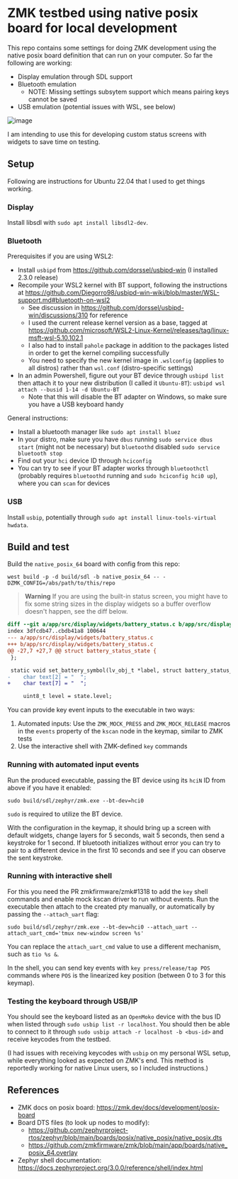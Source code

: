 # ZMK testbed using native posix board for local development

This repo contains some settings for doing ZMK development using the native posix board definition that can run on your computer.
So far the following are working:
- Display emulation through SDL support
- Bluetooth emulation
  - NOTE: Missing settings subsytem support which means pairing keys cannot be saved
- USB emulation (potential issues with WSL, see below)

![image](https://user-images.githubusercontent.com/7876996/186974209-2498232c-ff5e-4391-8ea1-482b07649f02.png)

I am intending to use this for developing custom status screens with widgets to save time on testing.

## Setup

Following are instructions for Ubuntu 22.04 that I used to get things working.

### Display

Install libsdl with `sudo apt install libsdl2-dev`.

### Bluetooth

Prerequisites if you are using WSL2:
- Install `usbipd` from https://github.com/dorssel/usbipd-win (I installed 2.3.0 release)
- Recompile your WSL2 kernel with BT support, following the instructions at https://github.com/Diegorro98/usbipd-win-wiki/blob/master/WSL-support.md#bluetooth-on-wsl2
  - See discussion in https://github.com/dorssel/usbipd-win/discussions/310 for reference
  - I used the current release kernel version as a base, tagged at https://github.com/microsoft/WSL2-Linux-Kernel/releases/tag/linux-msft-wsl-5.10.102.1
  - I also had to install `pahole` package in addition to the packages listed in order to get the kernel compiling successfully
  - You need to specify the new kernel image in `.wslconfig` (applies to all distros) rather than `wsl.conf` (distro-specific settings)
- In an admin Powershell, figure out your BT device through `usbipd list` then attach it to your new distribution (I called it `Ubuntu-BT`): `usbipd wsl attach --busid 1-14 -d Ubuntu-BT`
  - Note that this will disable the BT adapter on Windows, so make sure you have a USB keyboard handy

General instructions:
- Install a bluetooth manager like `sudo apt install bluez`
- In your distro, make sure you have `dbus` running `sudo service dbus start` (might not be necessary) but `bluetoothd` disabled `sudo service bluetooth stop`
- Find out your `hci` device ID through `hciconfig`
- You can try to see if your BT adapter works through `bluetoothctl` (probably requires `bluetoothd` running and `sudo hciconfig hci0 up`), where you can `scan` for devices

### USB

Install `usbip`, potentially through `sudo apt install linux-tools-virtual hwdata`.

## Build and test

Build the `native_posix_64` board with config from this repo:
```
west build -p -d build/sdl -b native_posix_64 -- -DZMK_CONFIG=/abs/path/to/this/repo
```

> **Warning**
> If you are using the built-in status screen, you might have to fix some string sizes in the display widgets so a buffer overflow doesn't happen, see the diff below.

```diff
diff --git a/app/src/display/widgets/battery_status.c b/app/src/display/widgets/battery_status.c
index 3dfcdb47..cbdb41a8 100644
--- a/app/src/display/widgets/battery_status.c
+++ b/app/src/display/widgets/battery_status.c
@@ -27,7 +27,7 @@ struct battery_status_state {
 };

 static void set_battery_symbol(lv_obj_t *label, struct battery_status_state state) {
-    char text[2] = "  ";
+    char text[7] = "  ";

     uint8_t level = state.level;
```

You can provide key event inputs to the executable in two ways:
1. Automated inputs: Use the `ZMK_MOCK_PRESS` and `ZMK_MOCK_RELEASE` macros in the `events` property of the `kscan` node in the keymap, similar to ZMK tests
2. Use the interactive shell with ZMK-defined `key` commands

### Running with automated input events

Run the produced executable, passing the BT device using its `hciN` ID from above if you have it enabled:
```
sudo build/sdl/zephyr/zmk.exe --bt-dev=hci0
```
`sudo` is required to utilize the BT device.

With the configuration in the keymap, it should bring up a screen with default widgets, change layers for 5 seconds, wait 5 seconds, then send a keystroke for 1 second. If bluetooth initializes without error you can try to pair to a different device in the first 10 seconds and see if you can observe the sent keystroke.


### Running with interactive shell

For this you need the PR zmkfirmware/zmk#1318 to add the `key` shell commands and enable mock kscan driver to run without events. Run the executable then attach to the created pty manually, or automatically by passing the `--attach_uart` flag:
```
sudo build/sdl/zephyr/zmk.exe --bt-dev=hci0 --attach_uart --attach_uart_cmd='tmux new-window screen %s'
```

You can replace the `attach_uart_cmd` value to use a different mechanism, such as `tio %s &`.

In the shell, you can send key events with `key press/release/tap POS` commands where `POS` is the linearized key position (between 0 to 3 for this keymap).

### Testing the keyboard through USB/IP

You should see the keyboard listed as an `OpenMoko` device with the bus ID when listed through `sudo usbip list -r localhost`. You should then be able to connect to it through `sudo usbip attach -r localhost -b <bus-id>` and receive keycodes from the testbed.

(I had issues with receiving keycodes with `usbip` on my personal WSL setup, while everything looked as expected on ZMK's end. This method is reportedly working for native Linux users, so I included instructions.)

## References
- ZMK docs on posix board: https://zmk.dev/docs/development/posix-board
- Board DTS files (to look up nodes to modify):
  - https://github.com/zephyrproject-rtos/zephyr/blob/main/boards/posix/native_posix/native_posix.dts
  - https://github.com/zmkfirmware/zmk/blob/main/app/boards/native_posix_64.overlay
- Zephyr shell documentation: https://docs.zephyrproject.org/3.0.0/reference/shell/index.html
